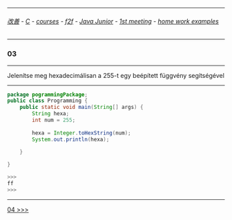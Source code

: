 
---

###### [改善](https://github.com/ttltrk/0C/blob/master/README.MD) - [C](https://github.com/ttltrk/PRG/blob/master/CODING.MD) - [courses](https://github.com/ttltrk/Courses/blob/master/README.MD) - [f2f](https://github.com/ttltrk/Courses/blob/master/F2F/F2F.MD) - [Java Junior](https://github.com/ttltrk/PRG/blob/master/JAVA/DOC/BJM/TOMI/JJ.MD) - [1st meeting](https://github.com/ttltrk/PRG/blob/master/JAVA/DOC/BJM/TOMI/01/1st.md) - [home work examples](https://github.com/ttltrk/PRG/blob/master/JAVA/DOC/BJM/TOMI/01/feladat.md)

---

### 03

---

Jelenítse meg hexadecimálisan a 255-t egy beépített függvény segítségével

---

```java
package pogrammingPackage;
public class Programming {
	public static void main(String[] args) {
		String hexa;
		int num = 255;
		
		hexa = Integer.toHexString(num);
		System.out.println(hexa);
		
	}

}

>>>
ff
>>>
```

---

[04 >>>](https://github.com/ttltrk/PRG/edit/master/JAVA/DOC/BJM/TOMI/01/EX/03/04.MD)
